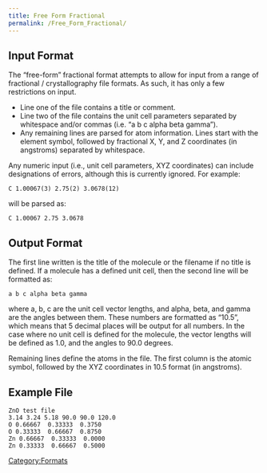 ```yaml
---
title: Free Form Fractional
permalink: /Free_Form_Fractional/
---
```


Input Format
------------

The “free-form” fractional format attempts to allow for input from a range of fractional / crystallography file formats. As such, it has only a few restrictions on input.

-   Line one of the file contains a title or comment.
-   Line two of the file contains the unit cell parameters separated by whitespace and/or commas (i.e. “a b c alpha beta gamma”).
-   Any remaining lines are parsed for atom information. Lines start with the element symbol, followed by fractional X, Y, and Z coordinates (in angstroms) separated by whitespace.

Any numeric input (i.e., unit cell parameters, XYZ coordinates) can include designations of errors, although this is currently ignored. For example:

    C 1.00067(3) 2.75(2) 3.0678(12)

will be parsed as:

    C 1.00067 2.75 3.0678

Output Format
-------------

The first line written is the title of the molecule or the filename if no title is defined. If a molecule has a defined unit cell, then the second line will be formatted as:

    a b c alpha beta gamma

where a, b, c are the unit cell vector lengths, and alpha, beta, and gamma are the angles between them. These numbers are formatted as “10.5”, which means that 5 decimal places will be output for all numbers. In the case where no unit cell is defined for the molecule, the vector lengths will be defined as 1.0, and the angles to 90.0 degrees.

Remaining lines define the atoms in the file. The first column is the atomic symbol, followed by the XYZ coordinates in 10.5 format (in angstroms).

Example File
------------

    ZnO test file
    3.14 3.24 5.18 90.0 90.0 120.0
    O 0.66667  0.33333  0.3750
    O 0.33333  0.66667  0.8750
    Zn 0.66667  0.33333  0.0000
    Zn 0.33333  0.66667  0.5000

[Category:Formats](/Category:Formats "wikilink")